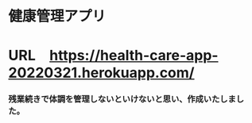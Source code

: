 # 健康管理アプリ

# URL　https://health-care-app-20220321.herokuapp.com/

### 残業続きで体調を管理しないといけないと思い、作成いたしました。

